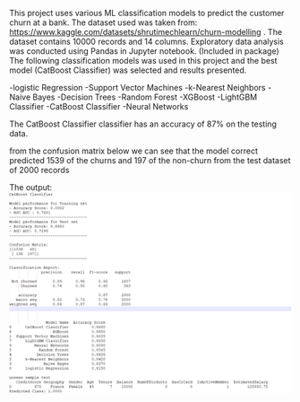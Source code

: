 This project uses various ML classification models to predict the customer churn at a bank.
The dataset used was taken from: https://www.kaggle.com/datasets/shrutimechlearn/churn-modelling .
The dataset contains 10000 records and 14 columns.
Exploratory data analysis was conducted using Pandas in Jupyter notebook. (Included in package)
The following classification models was used in this project and the best model (CatBoost Classifier) was selected and results presented.

-logistic Regression
-Support Vector Machines
-k-Nearest Neighbors
-Naive Bayes
-Decision Trees
-Random Forest
-XGBoost
-LightGBM Classifier
-CatBoost Classifier
-Neural Networks

The CatBoost Classifier classifier has an accuracy of 87% on the testing data.

from the confusion matrix below we can see that the model correct predicted 1539 of the churns and 197 of the non-churn
from the test dataset of 2000 records

The output:
![Alt text](classifier_results.png)
